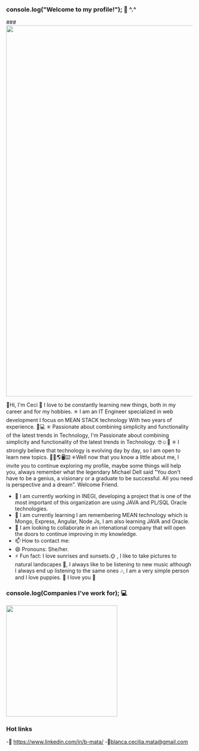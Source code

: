 ### console.log("Welcome to my profile!"); 👋 ^.^

###<img width="1000" atl="Captura de pantalla" src="https://filtermexico.com/wp-content/uploads/2016/02/tumblr_m7mtxslHFx1rbgzizo1_500.gif">

👋Hi, I'm Ceci 🤭 I love to be constantly learning new things, both in my career and for my hobbies. 
✳️ I am an IT Engineer specialized in web development I focus on MEAN STACK technology With two years of experience. 👩💻 
✳️ Passionate about combining simplicity and functionality of the latest trends in Technology, I'm Passionate about combining simplicity and functionality of the latest trends in Technology. 🤓☺️🧠 
✳️ I strongly believe that technology is evolving day by day, so I am open to learn new topics. 👩🏫🌎🖥️⌨️
✳️Well now that you know a little about me, I invite you to continue exploring my profile, maybe some things will help you, always remember what the legendary Michael Dell said "You don't have to be a genius, a visionary or a graduate to be successful. All you need is perspective and a dream". Welcome Friend.

- 🔭 I am currently working in INEGI, developing a project that is one of the most important of this organization are using JAVA and PL/SQL Oracle technologies.
- 🌱 I am currently learning I am remembering MEAN technology which is Mongo, Express, Angular, Node Js, I am also learning JAVA and Oracle.  
- 👯 I am looking to collaborate in an intenational company that will open the doors to continue improving in my knowledge.
- 📫 How to contact me: 
- 😄 Pronouns: She/her.
- ⚡ Fun fact: I love sunrises and sunsets.🌞 , I like to take pictures to natural landscapes 📸, I always like to be listening to new music although I always end up listening to the same ones 🎶, I am a very simple person and I love puppies. 🐶 
I love you 💖


### console.log(Companies I've work for); 💻
<img width="300" atl="Captura de pantalla" src="https://user-images.githubusercontent.com/107524014/176945126-a8930a43-afcc-46bd-b861-189e8b5304c6.png">

### Hot links
-👜 https://www.linkedin.com/in/b-mata/
-📧blanca.cecilia.mata@gmail.com
 <!--
**BCECILIAMM/BCECILIAMM** is a ✨ _special_ ✨ repository because its `README.md` (this file) appears on your GitHub profile.

Here are some ideas to get you started:

- 🔭 I’m currently working on ...
- 🌱 I’m currently learning ...
- 👯 I’m looking to collaborate on ...
- 🤔 I’m looking for help with ...
- 💬 Ask me about ...
- 📫 How to reach me: ...
- 😄 Pronouns: ...
- ⚡ Fun fact: ...
-->
